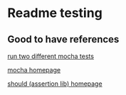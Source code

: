 # Readme testing

## Good to have references
[run two different mocha tests](http://stackoverflow.com/questions/20376269/how-to-run-mocha-and-mocha-phantomjs-tests-from-one-npm-test-command-in-node-j)

[mocha homepage](http://visionmedia.github.io/mocha/)

[should (assertion lib) homepage](https://github.com/visionmedia/should.js)

